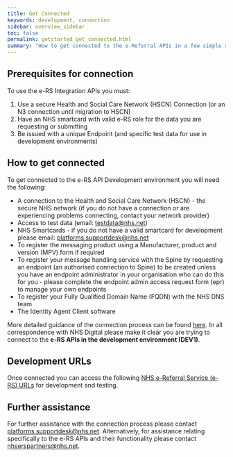 ```yaml
---
title: Get Connected
keywords: development, connection
sidebar: overview_sidebar
toc: false
permalink: getstarted_get_connected.html
summary: "How to get connected to the e-Referral APIs in a few simple steps"
---
```


## Prerequisites for connection

To use the e-RS Integration APIs you must:

1. Use a secure Health and Social Care Network (HSCN) Connection (or an N3 connection until migration to HSCN)
2. Have an NHS smartcard with valid e-RS role for the data you are requesting or submitting
3. Be issued with a unique Endpoint (and specific test data for use in development environments)

## How to get connected
To get connected to the e-RS API Development environment you will need the following:

- A connection to the Health and Social Care Network (HSCN) - the secure NHS network (if you do not have a connection or are experiencing problems connecting, contact your network provider)
- Access to test data (email: testdata@nhs.net)
- NHS Smartcards - if you do not have a valid smartcard for development please email: platforms.supportdesk@nhs.net
- To register the messaging product using a Manufacturer, product and version (MPV) form if required
- To register your message handling service with the Spine by requesting an endpoint (an authorised connection to Spine) to be created unless you have an endpoint administrator in your organisation who can do this for you - please complete the endpoint admin access request form (epr) to manage your own endpoints
- To register your Fully Qualified Domain Name (FQDN) with the NHS DNS team
- The Identity Agent Client software  

More detailed guidance of the connection process can be found [here](https://digital.nhs.uk/services/path-to-live-environments/development-environment). In all correspondence with NHS Digital please make it clear you are trying to connect to the **e-RS APIs in the development environment (DEV1)**.

## Development URLs
Once connected you can access the following [NHS e-Referral Service (e-RS) URLs](https://digital.nhs.uk/services/path-to-live-environments/development-environment#development-nhs-e-referral-service-e-rs-urls) for development and testing.

## Further assistance
For further assistance with the connection process please contact [platforms.supportdesk@nhs.net](mailto:platforms.supportdesk@nhs.net). Alternatively, for assistance relating specifically to the e-RS APIs and their functionality please contact [nhserspartners@nhs.net](mailto:nhserspartners@nhs.net).  
